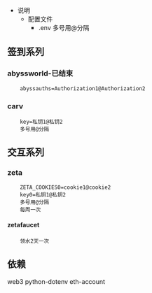 * 说明
    - 配置文件
        - .env
多号用@分隔
## 签到系列
### abyssworld-已结束
        abyssauths=Authorization1@Authorization2
### carv
        key=私钥1@私钥2
        多号用@分隔
## 交互系列
### zeta
        ZETA_COOKIES0=cookie1@cookie2
        key0=私钥1@私钥2
        多号用@分隔
        每周一次
#### zetafaucet
        领水2天一次
## 依赖
web3
python-dotenv
eth-account